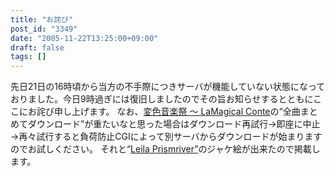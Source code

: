 ```yaml
---
title: "お詫び"
post_id: "3349"
date: "2005-11-22T13:25:00+09:00"
draft: false
tags: []
---
```



先日21日の16時頃から当方の不手際につきサーバが機能していない状態になっておりました。今日9時過ぎには復旧しましたのでその旨お知らせするとともにここにお詫び申し上げます。 なお、[変色音楽祭 ～ LaMagical Conte](http://lama.danmaq.com/lamarisa/)の“全曲まとめてダウンロード”が重たいなと思った場合はダウンロード再試行→即座に中止→再々試行すると負荷防止CGIによって別サーバからダウンロードが始まりますのでお試しください。  それと“[Leila Prismriver”](/!/leila/)のジャケ絵が出来たので掲載します。
